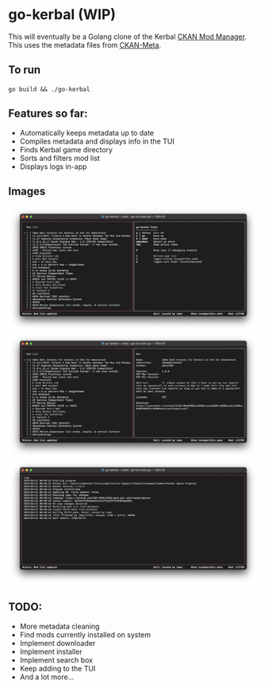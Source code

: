 # go-kerbal (WIP)
 
This will eventually be a Golang clone of the Kerbal [CKAN Mod Manager](https://github.com/KSP-CKAN/CKAN). This uses the metadata files from [CKAN-Meta](https://github.com/KSP-CKAN/CKAN-meta).

## To run
```
go build && ./go-kerbal
```
## Features so far:
 * Automatically keeps metadata up to date
 * Compiles metadata and displays info in the TUI
 * Finds Kerbal game directory
 * Sorts and filters mod list
 * Displays logs in-app

## Images
![Main View](https://github.com/jedwards1230/go-kerbal/blob/main/screenshots/main.png?raw=true)
![Mod Selected](https://github.com/jedwards1230/go-kerbal/blob/main/screenshots/modInfo.png?raw=true)
![Log View](https://github.com/jedwards1230/go-kerbal/blob/main/screenshots/logs.png?raw=true)

## TODO:
 * More metadata cleaning
 * Find mods currently installed on system
 * Implement downloader
 * Implement installer
 * Implement search box
 * Keep adding to the TUI
 * And a lot more...
